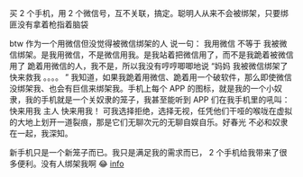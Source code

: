 
买 2 个手机，用 2 个微信号，互不关联，搞定。聪明人从来不会被绑架，只要绑匪没有拿着枪指着脑袋

btw 作为一个用微信但没觉得被微信绑架的人 说一句：
我用微信 不等于 我被微信绑架。是我用微信，不是微信用我。是我站着把微信用了，而不是我跪着被微信用了
跪着用微信的人，我不是，所以我没有哼哼唧唧地说 “妈妈 我被微信绑架了 快来救我 。。。。 ” 我知道，如果我跪着用微信、跪着用一个破软件，那么即使微信没绑架我、也会有巨信来绑架我。手机上每个 APP 的图标，就是我的一个小奴隶，我的手机就是一个关奴隶的笼子，我甚至能听到 APP 们在我手机里的吼叫：快来用我 主人 快来用我！ 可我选择拒绝，选择无视，任凭他们干哑的喉咙在虚拟的大地上划开一道裂痕，那是它们无聊次元的无聊自娱自乐。好春光 不必和奴隶在一起，我深知。

新手机只是一个新笼子而已。我只是满足我的需求而已， 2 个手机给我带来了很多便利。没有人绑架我啊 😂 [info](https://www.v2ex.com/t/353985)
